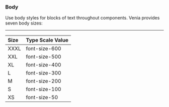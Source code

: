 ### Body

Use body styles for blocks of text throughout components. Venia provides seven body sizes:

***

Size  | Type Scale Value
:--- | :---
XXXL | font-size-600
XXL | font-size-500
XL | font-size-400
L | font-size-300
M | font-size-200
S | font-size-100
XS | font-size-50
